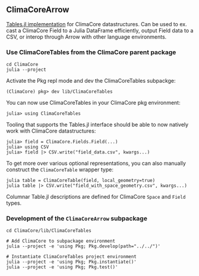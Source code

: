 ## ClimaCoreArrow

[Tables.jl implementation](http://docs.juliaplots.org/latest/recipes) for ClimaCore datastructures.
Can be used to ex. cast a ClimaCore Field to a Julia DataFrame efficiently, output Field data to a CSV,
or interop through Arrow with other language environments.

### Use ClimaCoreTables from the ClimaCore parent package

    cd ClimaCore
    julia --project

Activate the Pkg repl mode and dev the ClimaCoreTables subpackge:

    (ClimaCore) pkg> dev lib/ClimaCoreTables

You can now use ClimaCoreTables in your ClimaCore pkg environment:

    julia> using ClimaCoreTables

Tooling that supports the Tables.jl interface should be able to now natively work with ClimaCore datastructures:

    julia> field = ClimaCore.Fields.Field(...)
    julia> using CSV
    julia> field |> CSV.write("field_data.csv", kwargs...)

To get more over various optional representations, you can also manually construct the `ClimaCoreTable` wrapper type:

    julia table = ClimaCoreTable(field, local_geometry=true)
    julia table |> CSV.write("field_with_space_geometry.csv", kwargs...)

Columnar Table.jl descriptions are defined for ClimaCore `Space` and `Field` types.

### Development of the `ClimaCoreArrow` subpackage

    cd ClimaCore/lib/ClimaCoreTables

    # Add ClimaCore to subpackage environment
    julia --project -e 'using Pkg; Pkg.develop(path="../../")'

    # Instantiate ClimaCoreTables project environment
    julia --project -e 'using Pkg; Pkg.instantiate()'
    julia --project -e 'using Pkg; Pkg.test()'

